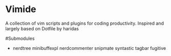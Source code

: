 Vimide
======

A collection of vim scripts and plugins for coding productivity.
Inspired and largely based on Dotfile by haridas

#Submodules
- nerdtree
  minibuffexpl
  nerdcommenter
  snipmate
  syntastic
  tagbar
  fugitive


